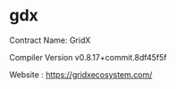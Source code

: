 # gdx

Contract Name: GridX

Compiler Version v0.8.17+commit.8df45f5f

Website : https://gridxecosystem.com/
